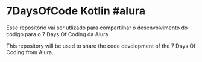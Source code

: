# 7DaysOfCode Kotlin #alura

Esse repositório vai ser utlizado para 
compartilhar o desenvolvimento do código para o 
7 Days Of Coding da Alura. 

This repository will be used to share the code development of the 7 Days Of Coding from Alura.

